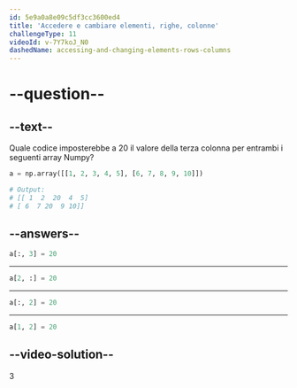 ```yaml
---
id: 5e9a0a8e09c5df3cc3600ed4
title: 'Accedere e cambiare elementi, righe, colonne'
challengeType: 11
videoId: v-7Y7koJ_N0
dashedName: accessing-and-changing-elements-rows-columns
---
```


# --question--

## --text--

Quale codice imposterebbe a 20 il valore della terza colonna per entrambi i seguenti array Numpy?

```py
a = np.array([[1, 2, 3, 4, 5], [6, 7, 8, 9, 10]])

# Output:
# [[ 1  2  20  4  5]
# [ 6  7 20  9 10]]
```

## --answers--

```python
a[:, 3] = 20
```

---

```python
a[2, :] = 20
```

---

```python
a[:, 2] = 20
```

---

```python
a[1, 2] = 20
```

## --video-solution--

3

